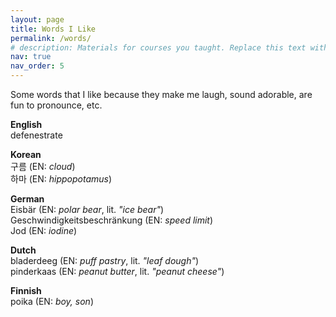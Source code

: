```yaml
---
layout: page
title: Words I Like
permalink: /words/
# description: Materials for courses you taught. Replace this text with your description.
nav: true
nav_order: 5
---
```


Some words that I like because they make me laugh, sound adorable, are fun to pronounce, etc.



<!-- ENGLISH -->
<p>
<strong>English</strong><br>
defenestrate<br>


</p>


<!-- KOREAN -->
<p>
<strong>Korean</strong><br>
구름 (EN: <em>cloud</em>)<br>
하마 (EN: <em>hippopotamus</em>)<br>

</p>


<!-- GERMAN -->
<p>
<strong>German</strong><br>
Eisbär (EN: <em>polar bear</em>, lit. <em>"ice bear"</em>)<br>
Geschwindigkeitsbeschränkung (EN: <em>speed limit</em>)<br>
Jod (EN: <em>iodine</em>)<br>
</p>


<!-- DUTCH -->
<p>
<strong>Dutch</strong><br>
bladerdeeg (EN: <em>puff pastry</em>, lit. <em>"leaf dough"</em>)<br>
pinderkaas (EN: <em>peanut butter</em>, lit. <em>"peanut cheese"</em>)<br>

</p>


<!-- FINNISH -->
<p>
<strong>Finnish</strong><br>
poika (EN: <em>boy, son</em>)<br>

</p>